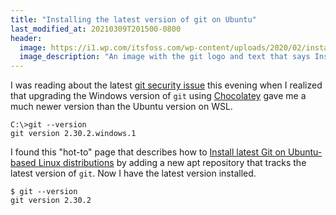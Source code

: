 ```yaml
---
title: "Installing the latest version of git on Ubuntu"
last_modified_at: 20210309T201500-0800
header:
  image: https://i1.wp.com/itsfoss.com/wp-content/uploads/2020/02/install_git_ubuntu.png?w=800&ssl=1
  image_description: "An image with the git logo and text that says Install Latest Git on Ubuntu"
---
```


I was reading about the latest [git security issue](https://www.openwall.com/lists/oss-security/2021/03/09/3)
this evening when I realized that upgrading the Windows version of `git` using
[Chocolatey](https://chocolatey.org/) gave me a much newer version than the
Ubuntu version on WSL.

```
C:\>git --version
git version 2.30.2.windows.1
```

I found this "hot-to" page that describes how to
[Install latest Git on Ubuntu-based Linux distributions](https://itsfoss.com/install-git-ubuntu/)
by adding a new apt repository that tracks the latest version of `git`. Now I have
the latest version installed.

```
$ git --version
git version 2.30.2
```
